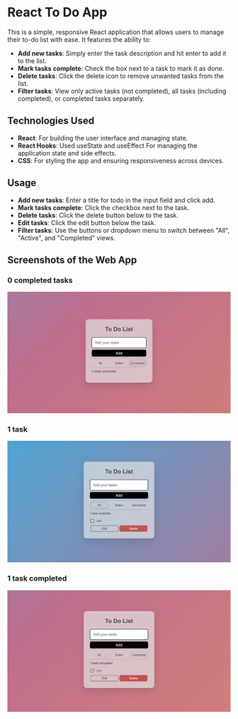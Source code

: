 # React To Do App
This is a simple, responsive React application that allows users to manage their to-do list with ease. It features the ability to:

- **Add new tasks**: Simply enter the task description and hit enter to add it to the list.
- **Mark tasks complete**: Check the box next to a task to mark it as done.
- **Delete tasks**: Click the delete icon to remove unwanted tasks from the list.
- **Filter tasks**: View only active tasks (not completed), all tasks (including completed), or completed tasks separately.

## Technologies Used
- **React**: For building the user interface and managing state.
- **React Hooks**: Used useState and useEffect For managing the application state and side effects.
- **CSS**: For styling the app and ensuring responsiveness across devices.

## Usage
- **Add new tasks**: Enter a title for todo in the input field and click add.
- **Mark tasks complete**: Click the checkbox next to the task.
- **Delete tasks**: Click the delete button below to the task.
- **Edit tasks**: Click the edit button below the task.
- **Filter tasks**: Use the buttons or dropdown menu to switch between "All", "Active", and "Completed" views.

## Screenshots of the Web App

### 0 completed tasks
![No task view](./src/assets/screenshots/image.png)

### 1 task
![1 task](./src/assets/screenshots/image2.png)

### 1 task completed
![1 task completed](./src/assets/screenshots/image3.png)